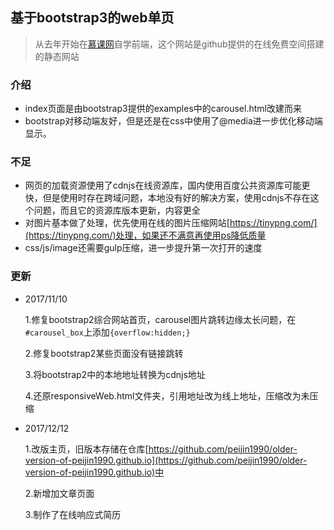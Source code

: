 ## 基于bootstrap3的web单页

> 从去年开始在[慕课网](http://www.imooc.com)自学前端，这个网站是github提供的在线免费空间搭建的静态网站

### 介绍

- index页面是由bootstrap3提供的examples中的carousel.html改建而来
- bootstrap对移动端友好，但是还是在css中使用了@media进一步优化移动端显示。

### 不足

- 网页的加载资源使用了cdnjs在线资源库，国内使用百度公共资源库可能更快，但是使用时存在跨域问题，本地没有好的解决方案，使用cdnjs不存在这个问题，而且它的资源库版本更新，内容更全
- 对图片基本做了处理，优先使用在线的图片压缩网站[https://tinypng.com/](https://tinypng.com/)处理，如果还不满意再使用ps降低质量
- css/js/image还需要gulp压缩，进一步提升第一次打开的速度

### 更新

- 2017/11/10

  1.修复bootstrap2综合网站首页，carousel图片跳转边缘太长问题，在<code>#carousel_box</code>上添加```{overflow:hidden;}```

  2.修复bootstrap2某些页面没有链接跳转
  
  3.将bootstrap2中的本地地址转换为cdnjs地址

  4.还原responsiveWeb.html文件夹，引用地址改为线上地址，压缩改为未压缩

- 2017/12/12

  1.改版主页，旧版本存储在仓库[https://github.com/peijin1990/older-version-of-peijin1990.github.io](https://github.com/peijin1990/older-version-of-peijin1990.github.io)中

  2.新增加文章页面
  
  3.制作了在线响应式简历

